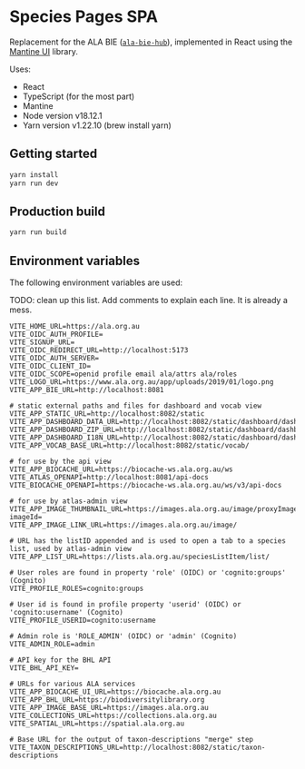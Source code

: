 # Species Pages SPA

Replacement for the ALA BIE ([`ala-bie-hub`](https://github.com/AtlasOfLivingAustralia/ala-bie-hub)), implemented in React using the [Mantine UI](https://mantine.dev/) library.

Uses:
- React
- TypeScript (for the most part)
- Mantine
- Node version v18.12.1 
- Yarn version v1.22.10 (brew install yarn)

## Getting started

```bash
yarn install
yarn run dev
```

## Production build

```bash
yarn run build
```

## Environment variables

The following environment variables are used:

TODO: clean up this list. Add comments to explain each line. It is already a mess.
```properties
VITE_HOME_URL=https://ala.org.au
VITE_OIDC_AUTH_PROFILE=
VITE_SIGNUP_URL=
VITE_OIDC_REDIRECT_URL=http://localhost:5173
VITE_OIDC_AUTH_SERVER=
VITE_OIDC_CLIENT_ID=
VITE_OIDC_SCOPE=openid profile email ala/attrs ala/roles
VITE_LOGO_URL=https://www.ala.org.au/app/uploads/2019/01/logo.png
VITE_APP_BIE_URL=http://localhost:8081

# static external paths and files for dashboard and vocab view
VITE_APP_STATIC_URL=http://localhost:8082/static
VITE_APP_DASHBOARD_DATA_URL=http://localhost:8082/static/dashboard/dashboard.json
VITE_APP_DASHBOARD_ZIP_URL=http://localhost:8082/static/dashboard/dashboard.zip
VITE_APP_DASHBOARD_I18N_URL=http://localhost:8082/static/dashboard/dashboardI18n.json
VITE_APP_VOCAB_BASE_URL=http://localhost:8082/static/vocab/

# for use by the api view
VITE_APP_BIOCACHE_URL=https://biocache-ws.ala.org.au/ws
VITE_ATLAS_OPENAPI=http://localhost:8081/api-docs
VITE_BIOCACHE_OPENAPI=https://biocache-ws.ala.org.au/ws/v3/api-docs

# for use by atlas-admin view
VITE_APP_IMAGE_THUMBNAIL_URL=https://images.ala.org.au/image/proxyImageThumbnail?imageId=
VITE_APP_IMAGE_LINK_URL=https://images.ala.org.au/image/

# URL has the listID appended and is used to open a tab to a species list, used by atlas-admin view
VITE_APP_LIST_URL=https://lists.ala.org.au/speciesListItem/list/

# User roles are found in property 'role' (OIDC) or 'cognito:groups' (Cognito)
VITE_PROFILE_ROLES=cognito:groups

# User id is found in profile property 'userid' (OIDC) or 'cognito:username' (Cognito)
VITE_PROFILE_USERID=cognito:username

# Admin role is 'ROLE_ADMIN' (OIDC) or 'admin' (Cognito)
VITE_ADMIN_ROLE=admin

# API key for the BHL API
VITE_BHL_API_KEY=

# URLs for various ALA services
VITE_APP_BIOCACHE_UI_URL=https://biocache.ala.org.au
VITE_APP_BHL_URL=https://biodiversitylibrary.org
VITE_APP_IMAGE_BASE_URL=https://images.ala.org.au
VITE_COLLECTIONS_URL=https://collections.ala.org.au
VITE_SPATIAL_URL=https://spatial.ala.org.au

# Base URL for the output of taxon-descriptions "merge" step
VITE_TAXON_DESCRIPTIONS_URL=http://localhost:8082/static/taxon-descriptions
```

